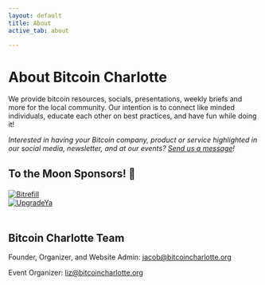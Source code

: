 ```yaml
---
layout: default
title: About
active_tab: about

---
```

# About Bitcoin Charlotte 

We provide bitcoin resources, socials, presentations, weekly briefs and more for the local community. Our intention is to connect like minded individuals, educate each other on best practices, and have fun while doing it!

<i>Interested in having your Bitcoin company, product or service highlighted in our social media, newsletter, and at our events? <a href="mailto:jacob@bitcoincharlotte.org?subject=To the Moon Bitcoin Charlotte Sponsorship">Send us a message</a>! </i>

## To the Moon Sponsors! &#128640;

<article style="margin:20px 0 50px">
<div class="row">
    <div class="col-7 col-md-6 col-lg-4 d-flex align-items-center">
        <a href="https://www.bitrefill.com/signup/?code=hrft8gzz"><img src="/assets/img/sponsors/bitrefilllogo.png" target="_blank" alt="Bitrefill" title="Bitrefill"/></a>
    </div>
    <div class="col-7 col-md-6 col-lg-4 d-flex align-items-center">
        <a href="http://upgradeya.com/"><img src="/assets/img/sponsors/upgradeya.png" target="_blank" alt="UpgradeYa" title="UpgradeYa"/></a>
    </div>
</div>
</article>


## Bitcoin Charlotte Team 


Founder, Organizer, and Website Admin: [jacob@bitcoincharlotte.org](mailto:jacob@bitcoincharlotte.org)

Event Organizer: [liz@bitcoincharlotte.org](mailto:liz@bitcoincharlotte.org)


